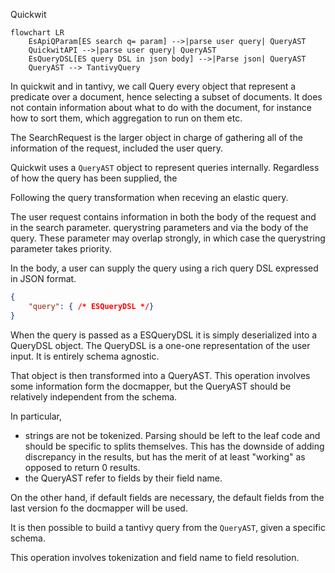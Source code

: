 Quickwit

```mermaid
flowchart LR
    EsApiQParam[ES search q= param] -->|parse user query| QueryAST
    QuickwitAPI -->|parse user query| QueryAST
    EsQueryDSL[ES query DSL in json body] -->|Parse json| QueryAST
    QueryAST --> TantivyQuery

```


In quickwit and in tantivy, we call Query every object that represent a predicate over a document, hence selecting a subset of documents.
It does not contain information about what to do with the document, for instance how to sort them, which aggregation to run on them etc.

The SearchRequest is the larger object in charge of gathering all of the information of the request, included the user query.

Quickwit uses a `QueryAST` object to represent queries internally.
Regardless of how the query has been supplied, the

Following the query transformation when receving an elastic query.

The user request contains information in both the body of the request and in the search parameter. querystring parameters and via the body of the query. These parameter may overlap strongly, in which case the querystring parameter takes priority.

In the body, a user can supply the query using a rich query DSL expressed in JSON format.
```json
{
    "query": { /* ESQueryDSL */}
}
```

When the query is passed as a ESQueryDSL it is simply deserialized into a QueryDSL object. The QueryDSL is a one-one representation of the user input. It is entirely schema agnostic.

That object is then transformed into a QueryAST.
This operation involves some information form the docmapper, but the QueryAST should be relatively independent from the schema.

In particular,
- strings are not be tokenized. Parsing should be left to the leaf code and should be specific to splits themselves. This has the downside of adding discrepancy in the results, but has the merit of at least "working" as opposed to return 0 results.
- the QueryAST refer to fields by their field name.

On the other hand, if default fields are necessary, the default fields from the last version fo the docmapper will be used.

It is then possible to build a tantivy query from the `QueryAST`, given a specific schema.

This operation involves tokenization and field name to field resolution.

